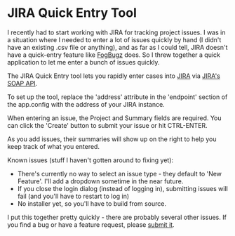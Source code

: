 # JIRA Quick Entry Tool

I recently had to start working with JIRA for tracking project issues. I was in a situation where I needed to enter a lot of issues quickly by 
hand (I didn't have an existing .csv file or anything), and as far as I could tell, JIRA doesn't have a quick-entry feature like [FogBugz](http://www.fogcreek.com/fogbugz/) does. 
So I threw together a quick application to let me enter a bunch of issues quickly. 

The JIRA Quick Entry tool lets you rapidly enter cases into [JIRA](http://www.atlassian.com/software/jira/overview) 
via [JIRA's SOAP API](http://docs.atlassian.com/rpc-jira-plugin/latest/com/atlassian/jira/rpc/soap/JiraSoapService.html).

To set up the tool, replace the 'address' attribute in the 'endpoint' section of the app.config with the address of your JIRA instance. 

When entering an issue, the Project and Summary fields are required. You can click the 'Create' button to submit your issue or hit CTRL-ENTER.

As you add issues, their summaries will show up on the right to help you keep track of what you entered.

Known issues (stuff I haven't gotten around to fixing yet):

* There's currently no way to select an issue type - they default to 'New Feature'. I'll add a dropdown sometime in the near future.
* If you close the login dialog (instead of logging in), submitting issues will fail (and you'll have to restart to log in)
* No installer yet, so you'll have to build from source. 

I put this together pretty quickly - there are probably several other issues. If you find a bug or have a feature request, 
please [submit it](https://github.com/hartez/JIRA-Quick-Entry/issues).